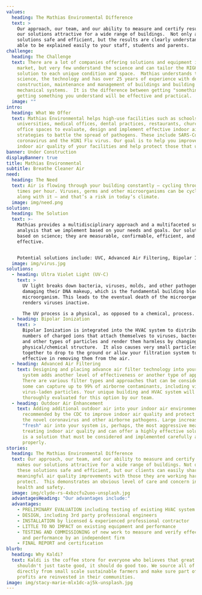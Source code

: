 ```yaml
---
values:
  heading: The Mathias Environmental Difference
  text: >
    Our approach, our team, and our ability to measure and certify results makes
    our solutions attractive for a wide range of buildings.  Not only are these
    solutions safe and efficient, but the results are clearly understandable and
    able to be explained easily to your staff, students and parents.
challenge:
  heading: The Challenge
  text: There are a lot of companies offering solutions and equipment in the
    market, but very few understand the science and can tailor the RIGHT
    solution to each unique condition and space.  Mathias understands the
    science, the technology and has over 25 years of experience with design,
    construction, maintenance and management of buildings and building
    mechanical systems.  It is the difference between getting "something" and
    getting something you understand will be effective and practical.
  image: ""
intro:
  heading: What We Offer
  text: Mathias Environmental helps high-use facilities such as schools,
    universities, medical offices, dental practices, restaurants, churches and
    office spaces to evaluate, design and implement effective indoor air quality
    strategies to battle the spread of pathogens. These include SARS-CoV-2 novel
    coronavirus and the H1N1 Flu virus. Our goal is to help you improve the
    indoor air quality of your facilities and help protect those that use them.
banner: Under Construction
displayBanner: true
title: Mathias Environmental
subtitle: Breathe Cleaner Air
need:
  heading: The Need
  text: Air is flowing through your building constantly — cycling through multiple
    times per hour. Viruses, germs and other microorganisms can be cycled right
    along with it — and that’s a risk in today’s climate.
  image: img/need.png
solution:
  heading: The Solution
  text: >-
    Mathias provides a multidisciplinary approach and a multifaceted solution
    analysis that we implement based on your needs and goals. Our solutions are
    based on science; they are measurable, confirmable, efficient, and
    effective.


    Potential solutions include: UVC, Advanced Air Filtering, Bipolar Ionization, Outdoor Air Enhancement, Airflow Management, Controls and Scheduling
  image: img/virus.jpg
solutions:
  - heading: Ultra Violet Light (UV-C)
    text: >
      UV light breaks down bacteria, viruses, molds, and other pathogens by
      damaging their DNA makeup, which is the fundamental building block of the
      microorganism. This leads to the eventual death of the microorganism and
      renders viruses inactive.

      The UV process is a physical, as opposed to a chemical, process. UV destroys or neutralizes viruses and microorganisms without chemically or physically impacting the indoor environment.
  - heading: Bipolar Ionization
    text: >
      Bipolar Ionization is integrated into the HVAC system to distribute vast
      numbers of charged ions that attach themselves to viruses, bacteria, mold
      and other types of particles and render them harmless by changing their
      physical/chemical structure.  It also causes very small particles to stick
      together to drop to the ground or allow your filtration system to be more
      effective in removing them from the air.
  - heading: Advanced Air Filtering
    text: Designing and placing advance air filter technology into your existing
      system adds another level of effectiveness or another type of approach.
      There are various filter types and approaches that can be considered, and
      some can capture up to 99% of airborne contaminants, including viruses and
      virus-laden particles. Your unique building and HVAC system will be
      thoroughly evaluated for this option by our team.
  - heading: Outdoor Air Enhancement
    text: Adding additional outdoor air into your indoor air environment is
      recommended by the CDC to improve indoor air quality and protect against
      the novel coronavirus and other airborne pathogens. Large increases in
      "fresh" air into your system is, perhaps, the most aggressive means of
      treating indoor air quality and can offer a highly effective solution. It
      is a solution that must be considered and implemented carefully and
      properly.
stories:
  heading: The Mathias Environmental Difference
  text: Our approach, our team, and our ability to measure and certify results
    makes our solutions attractive for a wide range of buildings. Not only are
    these solutions safe and efficient, but our clients can easily share these
    meaningful air quality improvements with those they are working hard to
    protect.  This demonstrates an obvious level of care and concern in terms of
    health and safety.
  image: img/clyde-rs-4xbzcfu2uoo-unsplash.jpg
  advantagesHeading: "Our advantages include:"
  advantages:
    - PRELIMINARY EVALUATION including testing of existing HVAC system
    - DESIGN, including 3rd party professional engineers
    - INSTALLATION by licensed & experienced professional contractor
    - LITTLE TO NO IMPACT on existing equipment and performance
    - TESTING AND COMMISSIONING of new work to measure and verify effectiveness
      and performance by an independent firm
    - FINAL REPORT and certification
blurb:
  heading: Why Kaldi?
  text: Kaldi is the coffee store for everyone who believes that great coffee
    shouldn't just taste good, it should do good too. We source all of our beans
    directly from small scale sustainable farmers and make sure part of the
    profits are reinvested in their communities.
image: img/stacy-marie-mlx1dc-aj5k-unsplash.jpg
---
```

